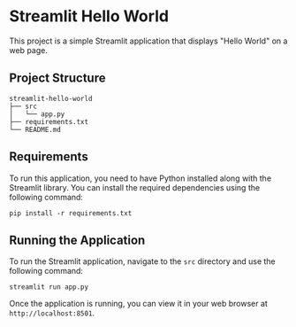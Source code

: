# Streamlit Hello World

This project is a simple Streamlit application that displays "Hello World" on a web page.

## Project Structure

```
streamlit-hello-world
├── src
│   └── app.py
├── requirements.txt
└── README.md
```

## Requirements

To run this application, you need to have Python installed along with the Streamlit library. You can install the required dependencies using the following command:

```
pip install -r requirements.txt
```

## Running the Application

To run the Streamlit application, navigate to the `src` directory and use the following command:

```
streamlit run app.py
```

Once the application is running, you can view it in your web browser at `http://localhost:8501`.